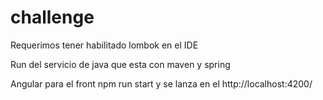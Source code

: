 # challenge


Requerimos tener habilitado lombok en el IDE

Run del servicio de java que esta con maven y spring


Angular para el front npm run start y se lanza en el http://localhost:4200/
